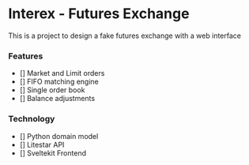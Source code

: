 # Interex - Futures Exchange

This is a project to design a fake futures exchange with a web interface

### Features
- [] Market and Limit orders
- [] FIFO matching engine
- [] Single order book
- [] Balance adjustments


### Technology
- [] Python domain model
- [] Litestar API
- [] Sveltekit Frontend
